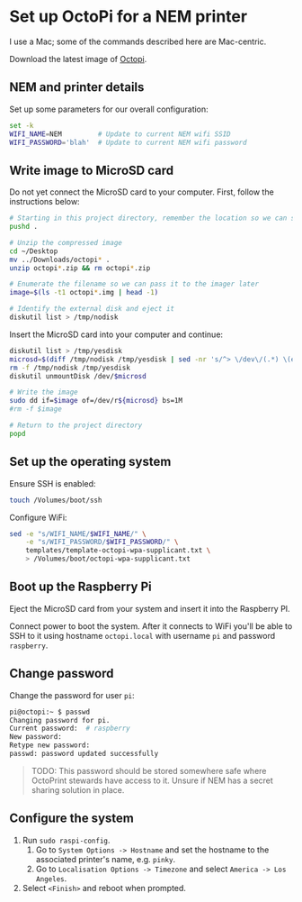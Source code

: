 # Set up OctoPi for a NEM printer

I use a Mac; some of the commands described here are Mac-centric.

Download the latest image of [Octopi](https://octopi.OctoPrint.org/latest).

## NEM and printer details

Set up some parameters for our overall configuration:

```bash
set -k
WIFI_NAME=NEM         # Update to current NEM wifi SSID
WIFI_PASSWORD='blah'  # Update to current NEM wifi password
```

## Write image to MicroSD card

Do not yet connect the MicroSD card to your computer.  First, follow the instructions below:

```bash
# Starting in this project directory, remember the location so we can switch back later
pushd .

# Unzip the compressed image
cd ~/Desktop
mv ../Downloads/octopi* .
unzip octopi*.zip && rm octopi*.zip

# Enumerate the filename so we can pass it to the imager later
image=$(ls -t1 octopi*.img | head -1)

# Identify the external disk and eject it
diskutil list > /tmp/nodisk
```

Insert the MicroSD card into your computer and continue:

```bash
diskutil list > /tmp/yesdisk
microsd=$(diff /tmp/nodisk /tmp/yesdisk | sed -nr 's/^> \/dev\/(.*) \(external, physical\).*/\1/p')
rm -f /tmp/nodisk /tmp/yesdisk
diskutil unmountDisk /dev/$microsd

# Write the image
sudo dd if=$image of=/dev/r${microsd} bs=1M
#rm -f $image

# Return to the project directory
popd
```

## Set up the operating system

Ensure SSH is enabled:

```bash
touch /Volumes/boot/ssh
```

Configure WiFi:

```bash
sed -e "s/WIFI_NAME/$WIFI_NAME/" \
    -e "s/WIFI_PASSWORD/$WIFI_PASSWORD/" \
    templates/template-octopi-wpa-supplicant.txt \
    > /Volumes/boot/octopi-wpa-supplicant.txt
```

## Boot up the Raspberry Pi

Eject the MicroSD card from your system and insert it into the Raspberry PI.

Connect power to boot the system.  After it connects to WiFi you'll be able to SSH to it using hostname `octopi.local` with username `pi` and password `raspberry`.

## Change password

Change the password for user `pi`:

```bash
pi@octopi:~ $ passwd
Changing password for pi.
Current password:  # raspberry
New password: 
Retype new password: 
passwd: password updated successfully
```

> TODO: This password should be stored somewhere safe where OctoPrint stewards have access to it.  Unsure if NEM has a secret sharing solution in place.

## Configure the system

1. Run `sudo raspi-config`.
   1. Go to `System Options -> Hostname` and set the hostname to the associated printer's name, e.g. `pinky`.
   2. Go to `Localisation Options -> Timezone` and select `America -> Los Angeles`.
2. Select `<Finish>` and reboot when prompted.
